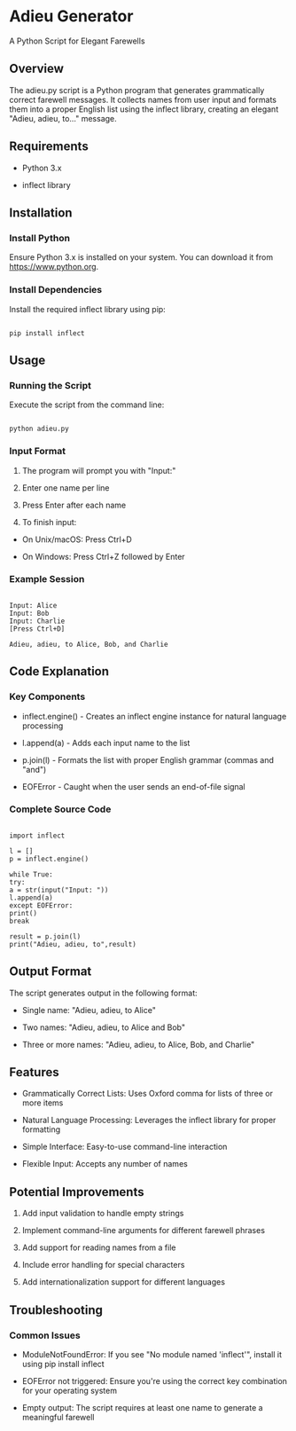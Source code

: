 # Adieu Generator

A Python Script for Elegant Farewells

## Overview

The adieu.py script is a Python program that generates grammatically correct farewell messages. It collects names from user input and formats them into a proper English list using the inflect library, creating an elegant "Adieu, adieu, to..." message.

## Requirements

- Python 3.x

- inflect library

## Installation

### Install Python

Ensure Python 3.x is installed on your system. You can download it from https://www.python.org.

### Install Dependencies

Install the required inflect library using pip:

```

pip install inflect

```

## Usage

### Running the Script

Execute the script from the command line:

```

python adieu.py

```

### Input Format

1. The program will prompt you with "Input:"

2. Enter one name per line

3. Press Enter after each name

4. To finish input:

- On Unix/macOS: Press Ctrl+D

- On Windows: Press Ctrl+Z followed by Enter

### Example Session

```

Input: Alice
Input: Bob
Input: Charlie
[Press Ctrl+D]

Adieu, adieu, to Alice, Bob, and Charlie

```

## Code Explanation

### Key Components

- inflect.engine() - Creates an inflect engine instance for natural language processing

- l.append(a) - Adds each input name to the list

- p.join(l) - Formats the list with proper English grammar (commas and "and")

- EOFError - Caught when the user sends an end-of-file signal

### Complete Source Code

```

import inflect

l = []
p = inflect.engine()

while True:
try:
a = str(input("Input: "))
l.append(a)
except EOFError:
print()
break

result = p.join(l)
print("Adieu, adieu, to",result)

```

## Output Format

The script generates output in the following format:

- Single name: "Adieu, adieu, to Alice"

- Two names: "Adieu, adieu, to Alice and Bob"

- Three or more names: "Adieu, adieu, to Alice, Bob, and Charlie"

## Features

- Grammatically Correct Lists: Uses Oxford comma for lists of three or more items

- Natural Language Processing: Leverages the inflect library for proper formatting

- Simple Interface: Easy-to-use command-line interaction

- Flexible Input: Accepts any number of names

## Potential Improvements

1. Add input validation to handle empty strings

2. Implement command-line arguments for different farewell phrases

3. Add support for reading names from a file

4. Include error handling for special characters

5. Add internationalization support for different languages

## Troubleshooting

### Common Issues

- ModuleNotFoundError: If you see "No module named 'inflect'", install it using pip install inflect

- EOFError not triggered: Ensure you're using the correct key combination for your operating system

- Empty output: The script requires at least one name to generate a meaningful farewell
